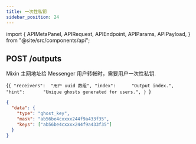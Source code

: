 ```yaml
---
title: 一次性私钥
sidebar_position: 24
---
```


import {
  APIMetaPanel,
  APIRequest,
  APIEndpoint,
  APIParams,
  APIPayload,
} from "@site/src/components/api";

## POST /outputs

Mixin 主网地址给 Messenger 用户转帐时，需要用户一次性私钥.

<APIEndpoint url="/outputs" />

<APIMetaPanel scope="Authorized" scopeNote="" />

<APIPayload>{`{
  "receivers":  "用户 uuid 数组",
  "index":      "Output index.",
  "hint":       "Unique ghosts generated for users.",
}
`}</APIPayload>

<!-- @TODO 这里原来的 example 就是错的，虽然按照理解改了，但是依然需要修正 -->

<APIRequest title="Generate outputs" url="/outputs --data PAYLOAD" />

```json title="Response"
{
  "data": {
    "type": "ghost_key",
    "mask": "ab56be4cxxxx244f9a433f35",
    "keys": ["ab56be4cxxxx244f9a433f35"]
  }
}
```
